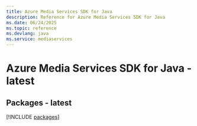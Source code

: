 ```yaml
---
title: Azure Media Services SDK for Java
description: Reference for Azure Media Services SDK for Java
ms.date: 06/24/2025
ms.topic: reference
ms.devlang: java
ms.service: mediaservices
---
```

# Azure Media Services SDK for Java - latest
## Packages - latest
[!INCLUDE [packages](media-services-index.md)]